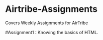 # Airtribe-Assignments
Covers Weekly Assignments for AirTribe

#Assignment1 : Knowing the basics of HTML.